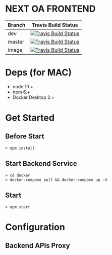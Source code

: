 # NEXT OA FRONTEND

Branch | Travis Build Status
---|---
dev  | [![Travis Build Status](https://travis-ci.org/next-teable/next-oa-view.svg?branch=dev)](https://travis-ci.org/next-teable/next-oa-view)
master | [![Travis Build Status](https://travis-ci.org/next-teable/next-oa-view.svg?branch=master)](https://travis-ci.org/next-teable/next-oa-view)
image |  [![Travis Build Status](https://travis-ci.org/next-teable/next-oa-view.svg?branch=image)](https://travis-ci.org/next-teable/next-oa-view)


# Deps (for MAC)

* node 10.+
* npm 6.+
* Docker Desktop 2.+

# Get Started

## Before Start

```
> npm install
```

## Start Backend Service

```
> cd docker
> docker-compose pull && docker-compose up -d 
```

## Start 

```
> npm start
```

# Configuration

## Backend APIs Proxy
